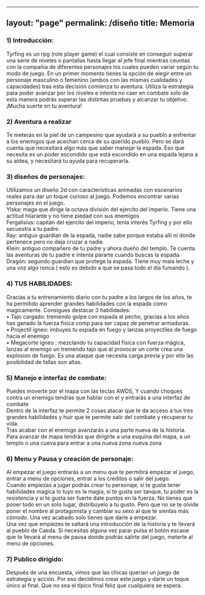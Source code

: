 ----
layout: "page"
permalink: /diseño
title: Memoria
---
<h3>1) Introducción:</h3>
Tyrfing es un rpg (role player game) el cual consiste en conseguir superar una serie de niveles o
pantallas hasta llegar al jefe final mientras ceuntas con la compañia de diferentes personajes
los cuales pueden variar según tu modo de juego. En un primer momento tienes la opción de
elegir entre un personaje masculino o femenino (ambos con las mismas cualidades y
capacidades) tras esta decisión comienza tu aventura.
Utiliza la estrategia para poder avanzar por los niveles e intenta no caer en combate solo de
esta manera podrás superar las distintas pruebas y alcanzar tu objetivo.
¡Mucha suerte en tu aventura!<br>
<h3>2) Aventura a realizar</h3>
Te meterás en la piel de un campesino que ayudará a su pueblo a enfrentar a los enemigos que
acechan cerca de su querido pueblo. Pero se dará cuenta que necesitará algo más que saber
manejar la espada. Eso que necesita es un poder escondido que está escondido en una espada
lejana a su aldea, y necesitará tu ayuda para recuperarla.<br>
<h3>3) diseños de personajes:</h3>
Utilizamos un diseño 2d con caracteristicas animadas con escenarios reales para dar un toque
curioso al juego. Podemos encontrar varias personajes en el juego.<br>
Ylska: maga que dirige la octava división del ejercito del imperio. Tiene una actitud hilarante y
no tiene piedad con sus enemigos<br>
Fergalisius: capitán del ejercito del imperio, tenía interés Tyrfing y por ello secuestra a tu
padre.<br>
Ray: antiguo guardian de la espada, nadie sabe porque estaba allí ni donde pertenece pero no
deja cruzar a nadie.<br>
Klein: antiguo compañero de tu padre y ahora dueño del templo. Te cuenta las aventuras de tu
padre e intenta pararte cuando buscas la espada.<br>
Dragón: segundo guardian que protege la espada. Tiene muy mala leche y una voz algo ronca (
esto es debido a que se pasa todo el día fumando ).<br>
<h3>4) TUS HABILIDADES:</h3>
Gracias a tu entrenamiento diario con tu padre a los largos de los años, te ha permitido
aprender grandes habilidades con la espada como magicamente. Consigues destacar 3
habilidades:<br>
• Tajo cargado: tremendo golpe con espada al pecho, gracias a los años has ganado la
fuerza fisica comp para ser capaz de penetrar armaduras.<br>
• Projectil igneo: imbuyes tu espada en fuego y lanzas proyectiles de fuego hacia el
enemigo<br>
• Megacorte igneo : mezclando tu capacidad fisica con fuerza mágica, lanzas al enemigo
un tremendo tajo que al provocar un corte crea una explosion de fuego. Es una ataque
que necesita carga previa y por ello las posibilidad de fallas son altas.<br>
<h3>5) Manejo e interfaz de combate:</h3>
Puedes moverte por el mapa con las teclas AWDS, Y cuando choques contra un enemigo
tendrás que hablar con el y entrarás a una interfaz de combate<br>
Dentro de la interfaz te permite 2 cosas atacar que te da acceso a tus tres grandes habilidades y
huir que te permite salir del combate y recuperar tu vida.<br>
Tras acabar con el enemigo avanzarás a una parte nueva de la historia.
Para avanzar de mapa tendrás que dirigirte a una esquina del mapa, a un templo o una cueva
para entrar a una nueva zona nueva zona<br>
<h3>6) Menu y Pausa y creación de personaje:</h3>
Al empezar el juego entrarás a un menu que te permitirá empezar el juego, entrar a menu de
opciones, entrar a los créditos o salir del juego.<br>
Cuando empiezas a jugar podrás crear tu personaje, si te gusta tener habilidades magica lo tuyo
es la magia, si te gusta ser tanque, tu poder es la resistencia y si te gusta ser fuerte date puntos
en la fuerza. No tienes que poner todo en un solo lugar, distribúyelo a tu gusto. Pero que no se
te olvide poner el nombre al protagonista y cambiar su sexo al que te sientas más cómodo. Una
vez acabado solo tienes que darle a empezar.<br>
Una vez que empiezes te saltará una introducción de la historia y te llevará al pueblo de Caeda.
Si necesitas alguna vez parar pulsa el botón escaoe que te llevará al menu de pausa donde
podrás salirte del juego, meterte al menú de opciones.<br>
<h3>7) Publico dirigido:</h3>
Después de una encuesta, vimos que las chicas querían un juego de estrategia y acción. Por eso
decidimos crear este juego y darle un toque único al final. Que no sea el típico final feliz que
cualquiera se espera.
